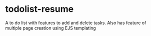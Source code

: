 # todolist-resume
A to do list with features to add and delete tasks. Also has feature of multiple page creation using EJS templating
